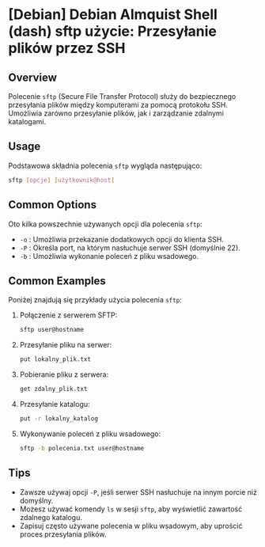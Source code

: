 # [Debian] Debian Almquist Shell (dash) sftp użycie: Przesyłanie plików przez SSH

## Overview
Polecenie `sftp` (Secure File Transfer Protocol) służy do bezpiecznego przesyłania plików między komputerami za pomocą protokołu SSH. Umożliwia zarówno przesyłanie plików, jak i zarządzanie zdalnymi katalogami.

## Usage
Podstawowa składnia polecenia `sftp` wygląda następująco:

```bash
sftp [opcje] [użytkownik@host]
```

## Common Options
Oto kilka powszechnie używanych opcji dla polecenia `sftp`:

- `-o` : Umożliwia przekazanie dodatkowych opcji do klienta SSH.
- `-P` : Określa port, na którym nasłuchuje serwer SSH (domyślnie 22).
- `-b` : Umożliwia wykonanie poleceń z pliku wsadowego.

## Common Examples
Poniżej znajdują się przykłady użycia polecenia `sftp`:

1. Połączenie z serwerem SFTP:
   ```bash
   sftp user@hostname
   ```

2. Przesyłanie pliku na serwer:
   ```bash
   put lokalny_plik.txt
   ```

3. Pobieranie pliku z serwera:
   ```bash
   get zdalny_plik.txt
   ```

4. Przesyłanie katalogu:
   ```bash
   put -r lokalny_katalog
   ```

5. Wykonywanie poleceń z pliku wsadowego:
   ```bash
   sftp -b polecenia.txt user@hostname
   ```

## Tips
- Zawsze używaj opcji `-P`, jeśli serwer SSH nasłuchuje na innym porcie niż domyślny.
- Możesz używać komendy `ls` w sesji `sftp`, aby wyświetlić zawartość zdalnego katalogu.
- Zapisuj często używane polecenia w pliku wsadowym, aby uprościć proces przesyłania plików.